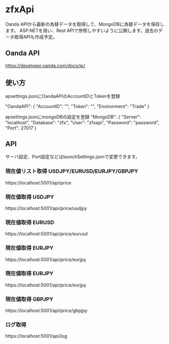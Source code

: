 # zfxApi

Oanda APIから最新の為替データを取得して、MongoDBに為替データを保存します。
ASP.NETを用い、Rest APIで参照しやすいように公開します。過去のデータ取得APIも作成予定。

## Oanda API
https://developer.oanda.com/docs/jp/

## 使い方
apsettings.jsonにOandaAPIのAccountIDとTokenを登録

  "OandaAPI": {
    "AccountID": "",
    "Token": "",
    "Environment": "Trade"
  }
  
  apsettings.jsonにmongoDBの設定を登録
    "MongoDB": {
    "Server": "localhost",
    "Database": "zfx",
    "User": "zfxapi",
    "Password": "password",
    "Port": 27017
  }
  
## API
サーバ設定、Port設定などはlaunchSettings.jsonで変更できます。

### 現在値リスト取得 USDJPY/EURUSD/EURJPY/GBPJPY
https://localhost:5001/api/price

### 現在値取得 USDJPY
https://localhost:5001/api/price/usdjpy
### 現在値取得 EURUSD
https://localhost:5001/api/price/eurusd
### 現在値取得 EURJPY
https://localhost:5001/api/price/eurjpy
### 現在値取得 EURJPY
https://localhost:5001/api/price/eurjpy
### 現在値取得 GBPJPY
https://localhost:5001/api/price/gbpjpy

### ログ取得
https://localhost:5001/api/log
  

